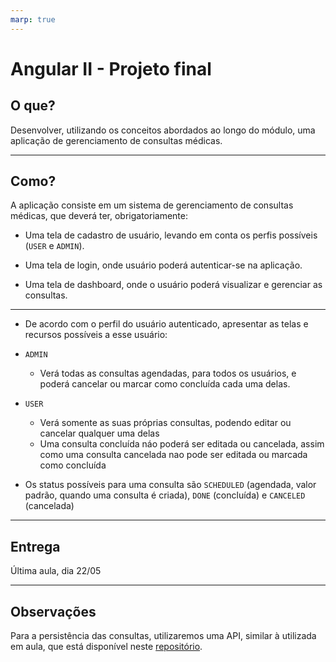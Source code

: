 ```yaml
---
marp: true
---
```


# Angular II - Projeto final

## O que?

Desenvolver, utilizando os conceitos abordados ao longo do módulo, uma aplicação de gerenciamento de consultas médicas.

---

## Como?

A aplicação consiste em um sistema de gerenciamento de consultas médicas, que deverá ter, obrigatoriamente:

- Uma tela de cadastro de usuário, levando em conta os perfis possíveis (`USER` e `ADMIN`).

- Uma tela de login, onde usuário poderá autenticar-se na aplicação.

- Uma tela de dashboard, onde o usuário poderá visualizar e gerenciar as consultas.

---

- De acordo com o perfil do usuário autenticado, apresentar as telas e recursos possíveis a esse usuário:

- `ADMIN`

  - Verá todas as consultas agendadas, para todos os usuários, e poderá cancelar ou marcar como concluída cada uma delas.

- `USER`

  - Verá somente as suas próprias consultas, podendo editar ou cancelar qualquer uma delas
  - Uma consulta concluída náo poderá ser editada ou cancelada, assim como uma consulta cancelada nao pode ser editada ou marcada como concluída

- Os status possíveis para uma consulta são `SCHEDULED` (agendada, valor padrão, quando uma consulta é criada), `DONE` (concluída) e `CANCELED` (cancelada)

---

## Entrega

Última aula, dia 22/05

---

## Observações

Para a persistência das consultas, utilizaremos uma API, similar à utilizada em aula, que está disponível neste [repositório](https://github.com/ivirson/appointments-api).
